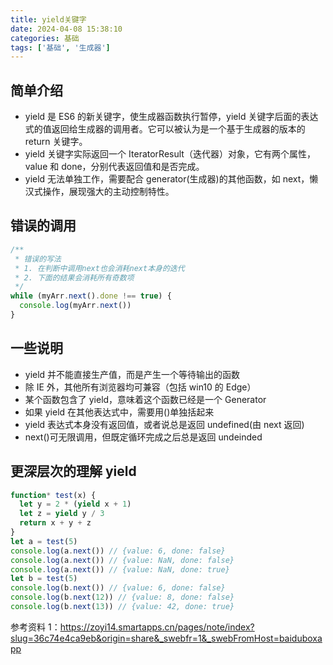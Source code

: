 ```yaml
---
title: yield关键字
date: 2024-04-08 15:38:10
categories: 基础
tags: ['基础', '生成器']
---
```


## 简单介绍

- yield 是 ES6 的新关键字，使生成器函数执行暂停，yield 关键字后面的表达式的值返回给生成器的调用者。它可以被认为是一个基于生成器的版本的 return 关键字。
- yield 关键字实际返回一个 IteratorResult（迭代器）对象，它有两个属性，value 和 done，分别代表返回值和是否完成。
- yield 无法单独工作，需要配合 generator(生成器)的其他函数，如 next，懒汉式操作，展现强大的主动控制特性。

## 错误的调用

```javascript
/**
 * 错误的写法
 * 1. 在判断中调用next也会消耗next本身的迭代
 * 2. 下面的结果会消耗所有奇数项
 */
while (myArr.next().done !== true) {
  console.log(myArr.next())
}
```

## 一些说明

- yield 并不能直接生产值，而是产生一个等待输出的函数
- 除 IE 外，其他所有浏览器均可兼容（包括 win10 的 Edge）
- 某个函数包含了 yield，意味着这个函数已经是一个 Generator
- 如果 yield 在其他表达式中，需要用()单独括起来
- yield 表达式本身没有返回值，或者说总是返回 undefined(由 next 返回)
- next()可无限调用，但既定循环完成之后总是返回 undeinded

## 更深层次的理解 yield

```javascript
function* test(x) {
  let y = 2 * (yield x + 1)
  let z = yield y / 3
  return x + y + z
}
let a = test(5)
console.log(a.next()) // {value: 6, done: false}
console.log(a.next()) // {value: NaN, done: false}
console.log(a.next()) // {value: NaN, done: true}
let b = test(5)
console.log(b.next()) // {value: 6, done: false}
console.log(b.next(12)) // {value: 8, done: false}
console.log(b.next(13)) // {value: 42, done: true}
```

参考资料 1：https://zoyi14.smartapps.cn/pages/note/index?slug=36c74e4ca9eb&origin=share&_swebfr=1&_swebFromHost=baiduboxapp
